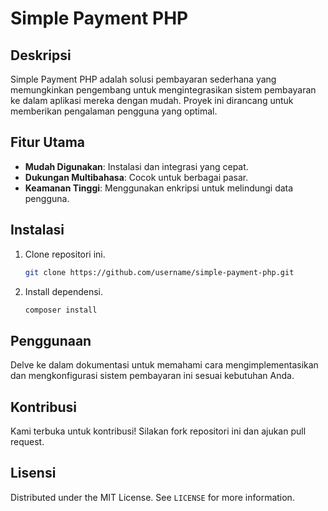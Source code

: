 
# Simple Payment PHP

## Deskripsi
Simple Payment PHP adalah solusi pembayaran sederhana yang memungkinkan pengembang untuk mengintegrasikan sistem pembayaran ke dalam aplikasi mereka dengan mudah. Proyek ini dirancang untuk memberikan pengalaman pengguna yang optimal.

## Fitur Utama
- **Mudah Digunakan**: Instalasi dan integrasi yang cepat.
- **Dukungan Multibahasa**: Cocok untuk berbagai pasar.
- **Keamanan Tinggi**: Menggunakan enkripsi untuk melindungi data pengguna.

## Instalasi
1. Clone repositori ini.
   ```bash
   git clone https://github.com/username/simple-payment-php.git
   ```
2. Install dependensi.
   ```bash
   composer install
   ```

## Penggunaan
Delve ke dalam dokumentasi untuk memahami cara mengimplementasikan dan mengkonfigurasi sistem pembayaran ini sesuai kebutuhan Anda.

## Kontribusi
Kami terbuka untuk kontribusi! Silakan fork repositori ini dan ajukan pull request.

## Lisensi
Distributed under the MIT License. See `LICENSE` for more information.

